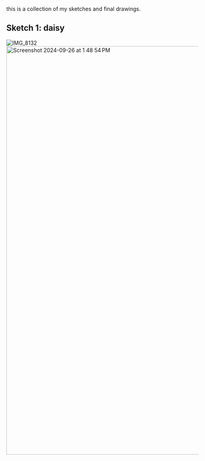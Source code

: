 this is a collection of my sketches and final drawings. 

## Sketch 1: daisy

![IMG_8132](https://github.com/user-attachments/assets/cc9f274d-618b-4ca6-b7cc-5714ddaedf7c)
<img width="1066" alt="Screenshot 2024-09-26 at 1 48 54 PM" src="https://github.com/user-attachments/assets/8a3ba09e-d1dd-4472-9c18-1c045b268d58">

